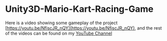 # Unity3D-Mario-Kart-Racing-Game
Here is a video showing some gameplay of the project  [https://youtu.be/NfiscJR_nQY](https://youtu.be/NfiscJR_nQY), 
and the rest of the videos can be found on my [YouTube Channel](https://www.youtube.com/c/ishaan35)
